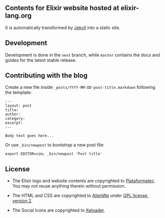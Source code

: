 ## Contents for Elixir website hosted at elixir-lang.org

It is automatically transformed by [Jekyll](http://github.com/mojombo/jekyll) into a static site.

## Development

Development is done in the `next` branch, while `master` contains the docs and guides for the latest stable release.

## Contributing with the blog

  Create a new file inside `_posts/YYYY-MM-DD-post-title.markdown` following the template:

    ---
    layout: post
    title:
    author:
    category:
    excerpt:
    ---

    Body text goes here...

  Or use `_bin/newpost` to bootstrap a new post file:

    export EDITOR=vim; _bin/newpost 'Post title'

## License

* The Elixir logo and website contents are copyrighted to [Plataformatec](http://plataformatec.com.br/).
You may not reuse anything therein without permission.

* The HTML and CSS are copyrighted to [AlienWp](http://alienwp.com/) under [GPL license, version 2](http://www.gnu.org/licenses/old-licenses/gpl-2.0.html).

* The Social Icons are copyrighted to [Xeloader](http://xeloader.deviantart.com/art/Socialis-2-Freebie-213292616).
